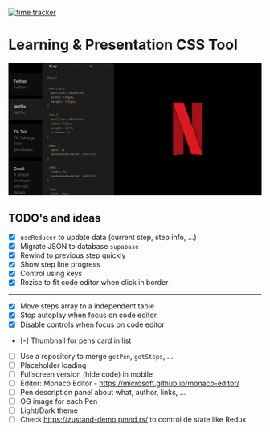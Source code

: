 [![time tracker](https://wakatime.com/badge/github/manumorante/css.learn.svg)](https://wakatime.com/badge/github/manumorante/css.learn)

# Learning & Presentation CSS Tool

![](public/csspen_og.png)

## TODO's and ideas
- [x] `useReducer` to update data (current step, step info, ...)
- [x] Migrate JSON to database `supabase`
- [x] Rewind to previous step quickly
- [x] Show step line progress
- [x] Control using keys
- [x] Rezise to fit code editor when click in border
---
- [x] Move steps array to a independent table
- [x] Stop autoplay when focus on code editor
- [x] Disable controls when focus on code editor
- [-] Thumbnail for pens card in list
- [ ] Use a repository to merge `getPen`, `getSteps`, ...
- [ ] Placeholder loading
- [ ] Fullscreen version (hide code) in mobile
- [ ] Editor: Monaco Editor - https://microsoft.github.io/monaco-editor/
- [ ] Pen description panel about what, author, links, ...
- [ ] OG image for each Pen
- [ ] Light/Dark theme
- [ ] Check https://zustand-demo.pmnd.rs/ to control de state like Redux
